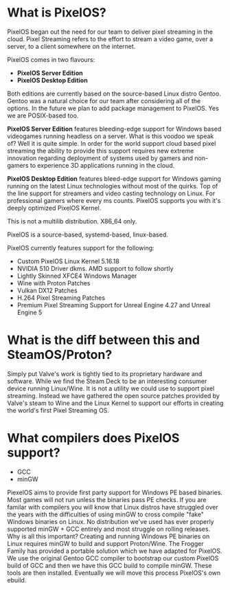 # What is PixelOS?

PixelOS began out the need for our team to deliver pixel streaming in the cloud. Pixel Streaming refers to the effort to stream a video game, over a server, to a client somewhere on the internet.

PixelOS comes in two flavours:
- **PixelOS Server Edition**
- **PixelOS Desktop Edition**

Both editions are currently based on the source-based Linux distro Gentoo. Gentoo was a natural choice for our team after considering all of the options. In the future we plan to add package management to PixelOS. Yes we are POSIX-based too.

**PixelOS Server Edition** features bleeding-edge support for Windows based videogames running headless on a server. What is this voodoo we speak of? Well it is quite simple. In order for the world support cloud based pixel streaming the ability to provide this support requires new extreme innovation regarding deployment of systems used by gamers and non-gamers to experience 3D applications running in the cloud.

**PixelOS Desktop Edition** features bleed-edge support for Windows gaming running on the latest Linux technologies without most of the quirks. Top of the line support for streamers and video casting technology on Linux. For professional gamers where every ms counts. PixelOS supports you with it's deeply optimized PixelOS Kernel.

This is not a multilib distribution. X86_64 only.

PixelOS is a source-based, systemd-based, linux-based.

PixelOS currently features support for the following:
- Custom PixelOS Linux Kernel 5.16.18
- NVIDIA 510 Driver dkms. AMD support to follow shortly
- Lightly Skinned XFCE4 Windows Manager
- Wine with Proton Patches
- Vulkan DX12 Patches
- H.264 Pixel Streaming Patches
- Premium Pixel Streaming Support for Unreal Engine 4.27 and Unreal Engine 5

# What is the diff between this and SteamOS/Proton?

Simply put Valve's work is tightly tied to its proprietary hardware and software. While we find the Steam Deck to be an interesting consumer device running Linux/Wine. It is not a utility we could use to support pixel streaming. Instead we have gathered the open source patches provided by Valve's steam to Wine and the Linux Kernel to support our efforts in creating the world's first Pixel Streaming OS.

# What compilers does PixelOS support?

- GCC
- minGW

PiexelOS aims to provide first party support for Windows PE based binaries. Most games will not run unless the binaries pass PE checks. If you are familar with compilers you will know that Linux distros have struggled over the years with the difficulties of using minGW to cross compile "fake" Windows binaries on Linux. No distribution we've used has ever properly supported minGW + GCC entirely and most struggle on rolling releases. Why is all this important? Creating and running Windows PE binaries on Linux requires minGW to build and support Proton/Wine. The Frogger Family has provided a portable solution which we have adapted for PixelOS. We use the original Gentoo GCC compiler to bootstrap our custom PixelOS build of GCC and then we have this GCC build to compile minGW. These tools are then installed. Eventually we will move this process PixelOS's own ebuild.
